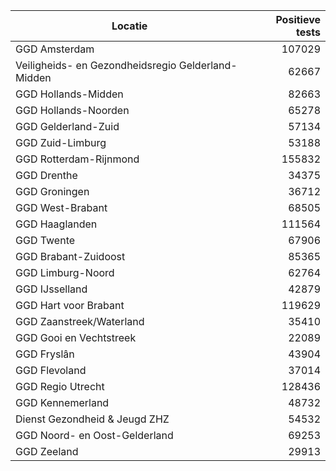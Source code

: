 | Locatie | Positieve tests |
|---------|----------------:|
| GGD Amsterdam                            | 107029 |
| Veiligheids- en Gezondheidsregio Gelderland-Midden | 62667 |
| GGD Hollands-Midden                      | 82663 |
| GGD Hollands-Noorden                     | 65278 |
| GGD Gelderland-Zuid                      | 57134 |
| GGD Zuid-Limburg                         | 53188 |
| GGD Rotterdam-Rijnmond                   | 155832 |
| GGD Drenthe                              | 34375 |
| GGD Groningen                            | 36712 |
| GGD West-Brabant                         | 68505 |
| GGD Haaglanden                           | 111564 |
| GGD Twente                               | 67906 |
| GGD Brabant-Zuidoost                     | 85365 |
| GGD Limburg-Noord                        | 62764 |
| GGD IJsselland                           | 42879 |
| GGD Hart voor Brabant                    | 119629 |
| GGD Zaanstreek/Waterland                 | 35410 |
| GGD Gooi en Vechtstreek                  | 22089 |
| GGD Fryslân                              | 43904 |
| GGD Flevoland                            | 37014 |
| GGD Regio Utrecht                        | 128436 |
| GGD Kennemerland                         | 48732 |
| Dienst Gezondheid & Jeugd ZHZ            | 54532 |
| GGD Noord- en Oost-Gelderland            | 69253 |
| GGD Zeeland                              | 29913 |
